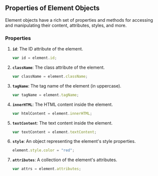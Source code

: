 ## Properties of Element Objects

Element objects have a rich set of properties and methods for accessing and manipulating their content, attributes, styles, and more.

### Properties

1. **`id`**: The ID attribute of the element.

   ```javascript
   var id = element.id;
   ```

2. **`className`**: The class attribute of the element.

   ```javascript
   var className = element.className;
   ```

3. **`tagName`**: The tag name of the element (in uppercase).

   ```javascript
   var tagName = element.tagName;
   ```

4. **`innerHTML`**: The HTML content inside the element.

   ```javascript
   var htmlContent = element.innerHTML;
   ```

5. **`textContent`**: The text content inside the element.

   ```javascript
   var textContent = element.textContent;
   ```

6. **`style`**: An object representing the element's style properties.

   ```javascript
   element.style.color = "red";
   ```

7. **`attributes`**: A collection of the element's attributes.
   ```javascript
   var attrs = element.attributes;
   ```
